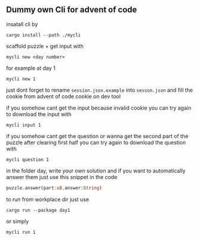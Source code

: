 ## Dummy own Cli for advent of code

insatall cli by
```shell
cargo install --path ./mycli
```

scaffold puzzle + get input with
```shell
mycli new <day number>
```
for example at day 1
```chell
mycli new 1
```
just dont forget to rename `session.json.example` into `sesson.json` and fill the cookie from advent of code cookie on dev tool </br>

if you somehow cant get the input because invalid cookie you can try again to download the input with
```shell
mycli input 1
```
if you somehow cant get the question or wanna get the second part of the puzzle after clearing first half you can try again to download the question with
```shell
mycli question 1
```

in the folder day<daynumber>, write your own solution and if you want to automatically answer them just use this snippet in the code
```rust
puzzle.answer(part:u8,answer:String)
```
to run from workplace dir just use
```shell
cargo run --package day1
```
or simply
```shell
mycli run 1
```
